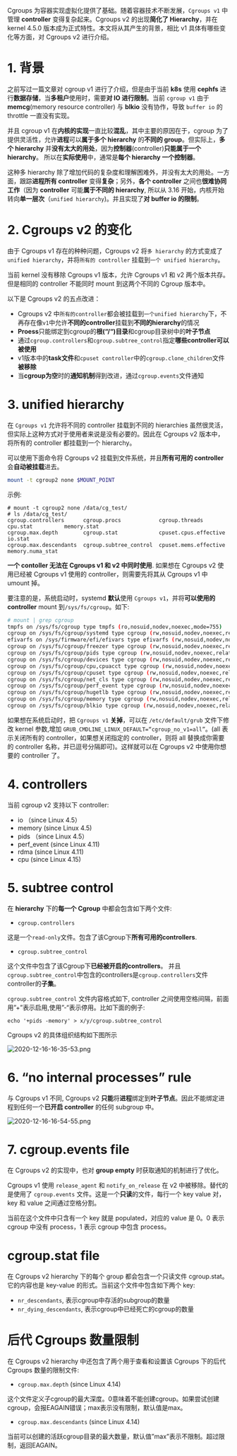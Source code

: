 
Cgroups 为容器实现虚拟化提供了基础。随着容器技术不断发展，`Cgroups v1` 中管理 **controller** 变得复杂起来。Cgroups v2 的出现**简化了 Hierarchy**，并在 kernel 4.5.0 版本成为正式特性。本文将从其产生的背景，相比 v1 具体有哪些变化等方面，对 Cgroups v2 进行介绍。

# 1. 背景

之前写过一篇文章对 cgroup v1 进行了介绍，但是由于当前 **k8s** 使用 **cephfs** 进行**数据存储**，当**多租户**使用时，需要**对 IO 进行限制**。当前 `cgroup v1` 由于 **memcg**(memory resource controller) 与 **blkio** 没有协作，导致 `buffer io` 的 throttle 一直没有实现。

并且 cgroup v1 在**内核的实现**一直比较**混乱**，其中主要的原因在于，cgroup 为了提供灵活性，允许**进程**可以**属于多个 hierarchy** 的**不同的 group**。但实际上，**多个 hierarchy** 并**没有太大的用处**，因为**控制器**(controller)**只能属于一个 hierarchy**。 所以在**实际使用**中，通常是**每个 hierarchy 一个控制器**。

这种多 hierarchy 除了增加代码的复杂度和理解困难外，并没有太大的用处。一方面，跟踪**进程所有 controller** 变得**复杂**；另外，**各个 controller** 之间也**很难协同工作**（因为 **controller** 可能**属于不同的 hierarchy**, 所以从 3.16 开始，内核开始转向**单一层次**（`unified hierarchy`)。并且实现了**对 buffer io 的限制**。

# 2. Cgroups v2 的变化

由于 Cgroups v1 存在的种种问题，Cgroups v2 将`多 hierarchy` 的方式变成了 `unified hierarchy`，并将`所有的 controller` 挂载到`一个 unified hierarchy`。

当前 kernel 没有移除 Cgroups v1 版本，允许 Cgroups v1 和 v2 两个版本共存。但是相同的 controller 不能同时 mount 到这两个不同的 Cgroup 版本中。

以下是 Cgroups v2 的五点改进：

* Cgroups v2 中`所有的controller`都会被挂载到`一个unified hierarchy`下，不再存在像`v1`中允许**不同的controller**挂载到**不同的hierarchy**的情况
* **Proess**只能绑定到cgroup的**根(“/“)目录**和cgroup目录树中的**叶子节点**
* 通过`cgroup.controllers`和`cgroup.subtree_control`指定**哪些controller可以被使用**
* v1版本中的**task文件**和`cpuset controller`中的`cgroup.clone_children`文件**被移除**
* 当**cgroup为空**时的**通知机制**得到改进，通过`cgroup.events`文件通知

# 3. unified hierarchy

在 `Cgroups v1` 允许将不同的 controller 挂载到不同的 hierarchies 虽然很灵活，但实际上这种方式对于使用者来说是没有必要的。因此在 Cgroups v2 版本中，将所有的 controller 都挂载到一个 hierarchy。

可以使用下面命令将 Cgroups v2 挂载到文件系统，并且**所有可用的 controller** 会**自动被挂载**进去。

```bash
mount -t cgroup2 none $MOUNT_POINT
```

示例:

```
# mount -t cgroup2 none /data/cg_test/
# ls /data/cg_test/
cgroup.controllers      cgroup.procs            cgroup.threads         cpu.stat          memory.stat
cgroup.max.depth        cgroup.stat             cpuset.cpus.effective  io.stat
cgroup.max.descendants  cgroup.subtree_control  cpuset.mems.effective  memory.numa_stat
```

**一个 contoller 无法在 Cgroups v1 和 v2 中同时使用**. 如果想在 Cgroups v2 使用已经被 Cgroups v1 使用的 controller，则需要先将其从 Cgroups v1 中 umount 掉。

要注意的是，系统启动时，systemd **默认**使用 `Cgroups v1`，并将**可以使用的 controller** mount 到`/sys/fs/cgroup`。如下:

```bash
# mount | grep cgroup
tmpfs on /sys/fs/cgroup type tmpfs (ro,nosuid,nodev,noexec,mode=755)
cgroup on /sys/fs/cgroup/systemd type cgroup (rw,nosuid,nodev,noexec,relatime,xattr,release_agent=/usr/lib/systemd/systemd-cgroups-agent,name=systemd)
efivarfs on /sys/firmware/efi/efivars type efivarfs (rw,nosuid,nodev,noexec,relatime)
cgroup on /sys/fs/cgroup/freezer type cgroup (rw,nosuid,nodev,noexec,relatime,freezer)
cgroup on /sys/fs/cgroup/pids type cgroup (rw,nosuid,nodev,noexec,relatime,pids)
cgroup on /sys/fs/cgroup/devices type cgroup (rw,nosuid,nodev,noexec,relatime,devices)
cgroup on /sys/fs/cgroup/cpu,cpuacct type cgroup (rw,nosuid,nodev,noexec,relatime,cpu,cpuacct)
cgroup on /sys/fs/cgroup/cpuset type cgroup (rw,nosuid,nodev,noexec,relatime,cpuset)
cgroup on /sys/fs/cgroup/net_cls type cgroup (rw,nosuid,nodev,noexec,relatime,net_cls)
cgroup on /sys/fs/cgroup/perf_event type cgroup (rw,nosuid,nodev,noexec,relatime,perf_event)
cgroup on /sys/fs/cgroup/hugetlb type cgroup (rw,nosuid,nodev,noexec,relatime,hugetlb)
cgroup on /sys/fs/cgroup/memory type cgroup (rw,nosuid,nodev,noexec,relatime,memory)
cgroup on /sys/fs/cgroup/blkio type cgroup (rw,nosuid,nodev,noexec,relatime,blkio)
```

如果想在系统启动时，把 `Cgroups v1` **关掉**，可以在 `/etc/default/grub` 文件下修改 kernel 参数,增加 `GRUB_CMDLINE_LINUX_DEFAULT=“cgroup_no_v1=all”`。(all 表示关闭所有的 controller，如果想关闭指定的 controller，则将 all 替换成你需要的 controller 名称，并已逗号分隔即可)。这样就可以在 Cgroups v2 中使用你想要的 controller 了。

# 4. controllers

当前 cgroup v2 支持以下 controller:

* io （since Linux 4.5）
* memory (since Linux 4.5)
* pids （since Linux 4.5）
* perf_event (since Linux 4.11)
* rdma (since Linux 4.11)
* cpu (since Linux 4.15)

# 5. subtree control

在 **hierarchy** 下的**每一个 Cgroup** 中都会包含如下两个文件:

* `cgroup.controllers`

这是一个`read-only`文件。包含了该Cgroup下**所有可用的controllers**.

* `cgroup.subtree_control`

这个文件中包含了该Cgroup下**已经被开启的controllers**。 并且`cgroup.subtree_control`中包含的controllers是`cgroup.controllers`文件controller的**子集**。

`cgroup.subtree_control` 文件内容格式如下, controller 之间使用空格间隔，前面用”+”表示启用,使用”-“表示停用。比如下面的例子:

```
echo '+pids -memory' > x/y/cgroup.subtree_control
```

Cgroups v2 的具体组织结构如下图所示

![2020-12-16-16-35-53.png](./images/2020-12-16-16-35-53.png)

# 6. “no internal processes” rule

与 Cgroups v1 不同, Cgroups v2 **只能**将**进程**绑定到**叶子节点**。因此不能绑定进程到任何一个**已开启 controller** 的任何 subgroup 中。

![2020-12-16-16-54-55.png](./images/2020-12-16-16-54-55.png)

# 7. cgroup.events file

在 Cgroups v2 的实现中，也对 **group empty** 时获取通知的机制进行了优化。

Cgroups v1 使用 `release_agent` 和 `notify_on_release` 在 v2 中被移除。替代的是使用了 `cgroup.events` 文件。这是一个**只读**的文件，每行一个 key value 对，key 和 value 之间通过空格分割。

当前在这个文件中只含有一个 key 就是 populated，对应的 value 是 0。0 表示 cgroup 中没有 process，1 表示 cgroup 中包含 process。

# cgroup.stat file

在 Cgroups v2 hierarchy 下的每个 group 都会包含一个只读文件 cgroup.stat。它的内容也是 key-value 的形式。当前这个文件中包含如下两个 key:

* `nr_descendants`, 表示cgroup中存活的subgroup的数量
* `nr_dying_descendants`, 表示cgroup中已经死亡的cgroup的数量

# 后代 Cgroups 数量限制


在 Cgroups v2 hierarchy 中还包含了两个用于查看和设置该 Cgroups 下的后代 Cgroups 数量的限制文件:

* `cgroup.max.depth` (since Linux 4.14)

这个文件定义子cgroup的最大深度。0意味着不能创建cgroup。如果尝试创建cgroup，会报EAGAIN错误；max表示没有限制，默认值是max。

* `cgroup.max.descendants` (since Linux 4.14)

当前可以创建的活跃cgroup目录的最大数量，默认值”max”表示不限制。超过限制，返回EAGAIN。